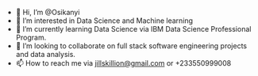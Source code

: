 - 👋 Hi, I’m @Osikanyi 
- 👀 I’m interested in Data Science and Machine learning
- 🌱 I’m currently learning Data Science via IBM Data Science Professional Program.
- 💞️ I’m looking to collaborate on full stack software engineering projects and data analysis.
- 📫 How to reach me via jillskillion@gmail.com or +233550999008

<!---
Osikanyi/Osikanyi is a ✨ special ✨ repository because its `README.md` (this file) appears on your GitHub profile.
You can click the Preview link to take a look at your changes.
--->

